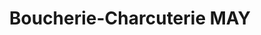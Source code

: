 ---
title: "Boucherie-Charcuterie MAY"
url: /la-talaudiere/boucherie-charcuterie-may/
shop: Metzgerei
---